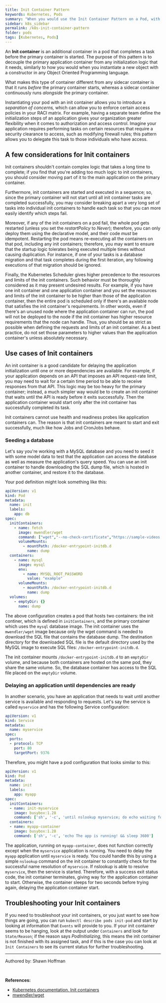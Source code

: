 ```yaml
---
title: Init Container Pattern
keywords: Kubernetes, Pods
summary: "When you would use the Init Container Pattern on a Pod, with examples"
sidebar: k8s_sidebar
permalink: /k8s-init-container-pattern
folder: pods
tags: [Kubernetes, Pods]
---
```


An **Init container** is an additional container in a pod that completes a task before the primary container is started. The purpose of this pattern is to decouple the primary application container from any initialization logic that it needs, similarly to how you would when you instantiate a new object with a constructor in any Object Oriented Programming language.

What makes this type of container different from any sidecar container is that it runs *before* the primary container starts, whereas a sidecar container continuously runs *alongside* the primary container.

Instantiating your pod with an init container allows you to introduce a *separation of concerns,* which can allow you to enforce certain access policies in your RACI matrix. For example, having a separate team define the initialization steps of an application gives your organization greater flexibility when it comes to authorization and access control. Imagine your application requires performing tasks on certain resources that require a security clearance to access, such as modifying firewall rules; this pattern allows you to delegate this task to those individuals who have access.

## A few considerations for Init containers

Init containers shouldn't contain complex logic that takes a long time to complete; if you find that you're adding too much logic to init containers, you should consider moving part of it to the main application on the primary container.

Furthermore, init containers are started and executed in a sequence; so, since the primary container will not start until all init container tasks are completed successfully, you may consider breaking apart a very long set of tasks into individual init containers to handle each task so that you can more easily identify which steps fail.

Moreover, if any of the init containers on a pod fail, the whole pod gets restarted (unless you set the *restartPolicy* to *Never*); therefore, you can only deploy them using the declarative model, and their code *must* be idempotent. Restarting the pod means re-executing all the containers on that pod, including any init containers; therefore, you may want to ensure that the startup logic tolerates being executed multiple times without causing duplication. For instance, if one of  your tasks is a database migration and that task completes during the first iteration, any following executions of that migration should be ignored.

Finally, the Kubernetes Scheduler gives higher precedence to the resources and limits of the init containers. Such behavior must be thoroughly considered as it may present undesired results. For example, if you have one init container and one application container and you set the resources and limits of the init container to be higher than those of the application container, then the entire pod is scheduled only if there's an available node that satisfies the init container's requirements. In other words, even if there's an unused node where the application container can run, the pod will not be deployed to the node if the init container has higher resource requirements that the node can handle. Thus, you should be as strict as possible when defining the requests and limits of an init container. As a best practice, do not set those parameters to higher values than the application container's unless absolutely necessary.

## Use cases of Init containers

An init container is a good candidate for delaying the application initialization until one or more dependencies are available. For example, if your application depends on an API that imposes an API request-rate limit, you may need to wait for a certain time period to be able to receive responses from that API. This logic may be too heavy for the primary container; instead, a much simpler way would be to create an init container that waits until the API is ready before it exits successfully. Then the application container would start only after the init container has successfully completed its task.

Init containers cannot use health and readiness probes like application containers can. The reason is that init containers are meant to start and exit successfully, much like how Jobs and CronJobs behave.

### Seeding a database

Let's say you're working with a MySQL database and you need to seed it with some model data to test that the application can access the database as well as measure the application's query speed. You can use an init container to handle downloading the SQL dump file, which is hosted in another container, and restore it to the database.

Your pod definition might look something like this:

```yaml
apiVersion: v1
kind: Pod
metadata:
  name: init
  labels:
    app: db
spec:
  initContainers:
    - name: fetch
      image: mwendler/wget
      command: ["wget","--no-check-certificate","https://sample-videos.com/sql/Sample-SQL-File-1000rows.sql","-O","/docker-entrypoint-initdb.d/dump.sql"]
      volumeMounts:
        - mountPath: /docker-entrypoint-initdb.d
          name: dump
  containers:
    - name: mysql
      image: mysql
      env:
        - name: MYSQL_ROOT_PASSWORD
          value: "example"
      volumeMounts:
        - mountPath: /docker-entrypoint-initdb.d
          name: dump
  volumes:
    - emptyDir: {}
      name: dump
```

The above configuration creates a pod that hosts two containers: the init continer, which is defined in `initContainers`, and the primary container which uses the `mysql` database image. The init container uses the `mwendler/wget` image because only the wget command is needed to download the SQL file that contains the database dump. The destination directory for the downloaded SQL file is the default directory used by the MySQL image to execute SQL files: `/docker-entrypoint-initdb.d`.

The init container mounts `/docker-entrypoint-initdb.d` to an `emptyDir` volume, and because both containers are hosted on the same pod, they share the same volume. So, the database container has access to the SQL file placed on the `emptyDir` volume.

### Delaying an application until dependencies are ready

In another scenario, you have an application that needs to wait until another service is available and responding to requests. Let's say the service is called `myservice` and has the following Service configuration:

```yaml
apiVersion: v1
kind: Service
metadata:
  name: myservice
spec:
  ports:
  - protocol: TCP
    port: 80
    targetPort: 9376
```

Therefore, you might have a pod configuration that looks similar to this:

```yaml
apiVersion: v1
kind: Pod
metadata:
  name: init
  labels:
    app: myapp
spec:
  initContainers:
  - name: init-myservice
    image: busybox:1.28
    command: ['sh', '-c', 'until nslookup myservice; do echo waiting for myservice; sleep 2; done;']
  containers:
  - name: myapp-container
    image: busybox:1.28
    command: ['sh', '-c', 'echo The app is running! && sleep 3600']
```

The application, running on `myapp-container`, does not function correctly except when the `myservice` application is running. You need to delay the `myapp` application until `myservice` is ready. You could handle this by using a simple `nslookup` command on the init container to constantly check for the successful name resolution of `myservice`. If nslookup is able to resolve `myservice`, then the service is started. Therefore, with a success exit status code, the init container terminates, giving way for the application container to start. Otherwise, the container sleeps for two seconds before trying again, delaying the application container start.

## Troubleshooting your Init containers

If you need to troubleshoot your init containers, or you just want to see how things are going, you can run `kubectl describe pods init-pod` and start by looking at information that `Events` will provide to you. If your init container seems to be hanging, look at the output under `Containers` and look for `State/Reason`; if the reason says *PodInitializing,* this means the init container is not finished with its assigned task, and if this is the case you can look at `Init Containers` to see its current status for further troubleshooting.

---

Authored by: Shawn Hoffman

<br>

**References:**

- [Kubernetes documentation. Init containers](https://kubernetes.io/docs/concepts/workloads/pods/init-containers/)
- [mwendler/wget](https://hub.docker.com/r/mwendler/wget)